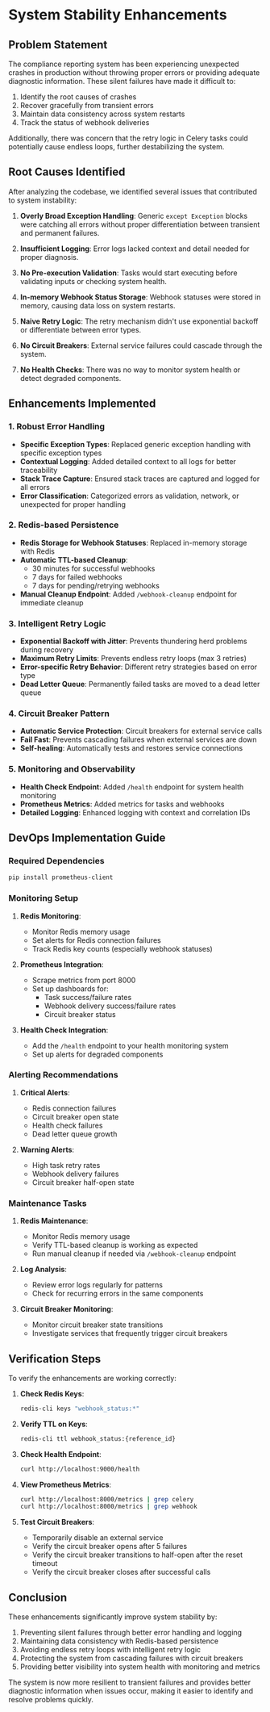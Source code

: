 # System Stability Enhancements

## Problem Statement

The compliance reporting system has been experiencing unexpected crashes in production without throwing proper errors or providing adequate diagnostic information. These silent failures have made it difficult to:

1. Identify the root causes of crashes
2. Recover gracefully from transient errors
3. Maintain data consistency across system restarts
4. Track the status of webhook deliveries

Additionally, there was concern that the retry logic in Celery tasks could potentially cause endless loops, further destabilizing the system.

## Root Causes Identified

After analyzing the codebase, we identified several issues that contributed to system instability:

1. **Overly Broad Exception Handling**: Generic `except Exception` blocks were catching all errors without proper differentiation between transient and permanent failures.

2. **Insufficient Logging**: Error logs lacked context and detail needed for proper diagnosis.

3. **No Pre-execution Validation**: Tasks would start executing before validating inputs or checking system health.

4. **In-memory Webhook Status Storage**: Webhook statuses were stored in memory, causing data loss on system restarts.

5. **Naive Retry Logic**: The retry mechanism didn't use exponential backoff or differentiate between error types.

6. **No Circuit Breakers**: External service failures could cascade through the system.

7. **No Health Checks**: There was no way to monitor system health or detect degraded components.

## Enhancements Implemented

### 1. Robust Error Handling

- **Specific Exception Types**: Replaced generic exception handling with specific exception types
- **Contextual Logging**: Added detailed context to all logs for better traceability
- **Stack Trace Capture**: Ensured stack traces are captured and logged for all errors
- **Error Classification**: Categorized errors as validation, network, or unexpected for proper handling

### 2. Redis-based Persistence

- **Redis Storage for Webhook Statuses**: Replaced in-memory storage with Redis
- **Automatic TTL-based Cleanup**:
  - 30 minutes for successful webhooks
  - 7 days for failed webhooks
  - 7 days for pending/retrying webhooks
- **Manual Cleanup Endpoint**: Added `/webhook-cleanup` endpoint for immediate cleanup

### 3. Intelligent Retry Logic

- **Exponential Backoff with Jitter**: Prevents thundering herd problems during recovery
- **Maximum Retry Limits**: Prevents endless retry loops (max 3 retries)
- **Error-specific Retry Behavior**: Different retry strategies based on error type
- **Dead Letter Queue**: Permanently failed tasks are moved to a dead letter queue

### 4. Circuit Breaker Pattern

- **Automatic Service Protection**: Circuit breakers for external service calls
- **Fail Fast**: Prevents cascading failures when external services are down
- **Self-healing**: Automatically tests and restores service connections

### 5. Monitoring and Observability

- **Health Check Endpoint**: Added `/health` endpoint for system health monitoring
- **Prometheus Metrics**: Added metrics for tasks and webhooks
- **Detailed Logging**: Enhanced logging with context and correlation IDs

## DevOps Implementation Guide

### Required Dependencies

```bash
pip install prometheus-client
```

### Monitoring Setup

1. **Redis Monitoring**:
   - Monitor Redis memory usage
   - Set alerts for Redis connection failures
   - Track Redis key counts (especially webhook statuses)

2. **Prometheus Integration**:
   - Scrape metrics from port 8000
   - Set up dashboards for:
     - Task success/failure rates
     - Webhook delivery success/failure rates
     - Circuit breaker status

3. **Health Check Integration**:
   - Add the `/health` endpoint to your health monitoring system
   - Set up alerts for degraded components

### Alerting Recommendations

1. **Critical Alerts**:
   - Redis connection failures
   - Circuit breaker open state
   - Health check failures
   - Dead letter queue growth

2. **Warning Alerts**:
   - High task retry rates
   - Webhook delivery failures
   - Circuit breaker half-open state

### Maintenance Tasks

1. **Redis Maintenance**:
   - Monitor Redis memory usage
   - Verify TTL-based cleanup is working as expected
   - Run manual cleanup if needed via `/webhook-cleanup` endpoint

2. **Log Analysis**:
   - Review error logs regularly for patterns
   - Check for recurring errors in the same components

3. **Circuit Breaker Monitoring**:
   - Monitor circuit breaker state transitions
   - Investigate services that frequently trigger circuit breakers

## Verification Steps

To verify the enhancements are working correctly:

1. **Check Redis Keys**:
   ```bash
   redis-cli keys "webhook_status:*"
   ```

2. **Verify TTL on Keys**:
   ```bash
   redis-cli ttl webhook_status:{reference_id}
   ```

3. **Check Health Endpoint**:
   ```bash
   curl http://localhost:9000/health
   ```

4. **View Prometheus Metrics**:
   ```bash
   curl http://localhost:8000/metrics | grep celery
   curl http://localhost:8000/metrics | grep webhook
   ```

5. **Test Circuit Breakers**:
   - Temporarily disable an external service
   - Verify the circuit breaker opens after 5 failures
   - Verify the circuit breaker transitions to half-open after the reset timeout
   - Verify the circuit breaker closes after successful calls

## Conclusion

These enhancements significantly improve system stability by:

1. Preventing silent failures through better error handling and logging
2. Maintaining data consistency with Redis-based persistence
3. Avoiding endless retry loops with intelligent retry logic
4. Protecting the system from cascading failures with circuit breakers
5. Providing better visibility into system health with monitoring and metrics

The system is now more resilient to transient failures and provides better diagnostic information when issues occur, making it easier to identify and resolve problems quickly.